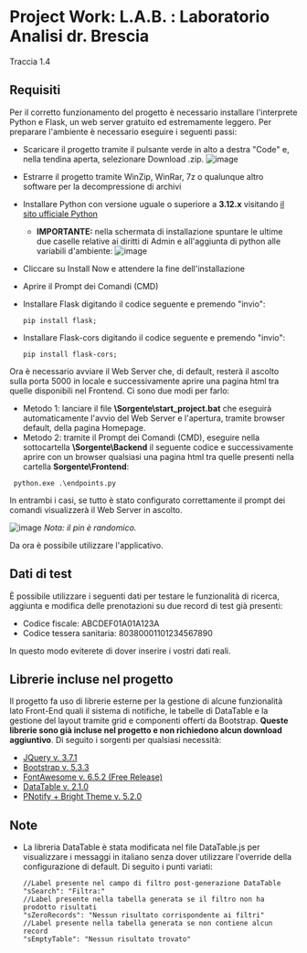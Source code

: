 # Project Work: L.A.B. : Laboratorio Analisi dr. Brescia
Traccia 1.4

## Requisiti
Per il corretto funzionamento del progetto è necessario installare l'interprete Python e Flask, un web server gratuito ed estremamente leggero.
Per preparare l'ambiente è necessario eseguire i seguenti passi:
- Scaricare il progetto tramite il pulsante verde in alto a destra "Code" e, nella tendina aperta, selezionare Download .zip.
 ![image](https://github.com/user-attachments/assets/b8b3790e-c806-49e5-9c96-7eaec5b2d58f)

- Estrarre il progetto tramite WinZip, WinRar, 7z o qualunque altro software per la decompressione di archivi
- Installare Python con versione uguale o superiore a **3.12.x** visitando [il sito ufficiale Python](https://www.python.org/downloads/)
  - **IMPORTANTE:** nella schermata di installazione spuntare le ultime due caselle relative ai diritti di Admin e all'aggiunta di python alle variabili d'ambiente:
    ![image](https://github.com/user-attachments/assets/a9d2dffe-e18b-43fb-8470-a2ad0428121f)
- Cliccare su Install Now e attendere la fine dell'installazione
- Aprire il Prompt dei Comandi (CMD)
- Installare Flask digitando il codice seguente e premendo "invio":
    ```
  pip install flask;
    ```
- Installare Flask-cors digitando il codice seguente e premendo "invio":
    ```
  pip install flask-cors;
    ```


Ora è necessario avviare il Web Server che, di default, resterà il ascolto sulla porta 5000 in locale e successivamente aprire una pagina html tra quelle disponibili nel Frontend. Ci sono due modi per farlo:
- Metodo 1: lanciare il file **\Sorgente\start_project.bat** che eseguirà automaticamente l'avvio del Web Server e l'apertura, tramite browser default, della pagina Homepage.
- Metodo 2: tramite il Prompt dei Comandi (CMD), eseguire nella sottocartella **\Sorgente\Backend** il seguente codice e successivamente aprire con un browser qualsiasi una pagina html tra quelle presenti nella cartella **Sorgente\Frontend**:
 ```
  python.exe .\endpoints.py
 ```

In entrambi i casi, se tutto è stato configurato correttamente il prompt dei comandi visualizzerà il Web Server in ascolto.

![image](https://github.com/user-attachments/assets/9d731b6c-5e67-45ef-a3eb-60d878242cf3)
*Nota: il pin è randomico.*

Da ora è possibile utilizzare l'applicativo.

## Dati di test
È possibile utilizzare i seguenti dati per testare le funzionalità di ricerca, aggiunta e modifica delle prenotazioni su due record di test già presenti:
- Codice fiscale: ABCDEF01A01A123A
- Codice tessera sanitaria: 80380001101234567890

In questo modo eviterete di dover inserire i vostri dati reali.

## Librerie incluse nel progetto
Il progetto fa uso di librerie esterne per la gestione di alcune funzionalità lato Front-End quali il sistema di notifiche, le tabelle di DataTable e la gestione del layout tramite grid e componenti offerti da Bootstrap.
**Queste librerie sono già incluse nel progetto e non richiedono alcun download aggiuntivo**. Di seguito i sorgenti per qualsiasi necessità:
- [JQuery v. 3.7.1](https://jquery.com/download/)
- [Bootstrap v. 5.3.3](https://getbootstrap.com/docs/5.3/getting-started/download/)
- [FontAwesome v. 6.5.2 (Free Release)](https://fontawesome.com/start)
- [DataTable v. 2.1.0](https://datatables.net/download/)
- [PNotify + Bright Theme v. 5.2.0](https://github.com/sciactive/pnotify/blob/master/README.md)

## Note
- La libreria DataTable è stata modificata nel file DataTable.js per visualizzare i messaggi in italiano senza dover utilizzare l'override della configurazione di default. Di seguito i punti variati:
  ```
  //Label presente nel campo di filtro post-generazione DataTable
  "sSearch": "Filtra:"
  //Label presente nella tabella generata se il filtro non ha prodotto risultati
  "sZeroRecords": "Nessun risultato corrispondente ai filtri"
  //Label presente nella tabella generata se non contiene alcun record
  "sEmptyTable": "Nessun risultato trovato"
  ``` 
 
